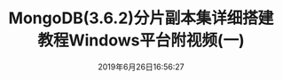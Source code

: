 ---
category: MongoDB
tags:
  - MongoDB
date: 2019年6月26日16:56:27
title: MongoDB(3.6.2)分片副本集详细搭建教程Windows平台附视频(一)
vssue-title: MongoDB(3.6.2)分片副本集详细搭建教程Windows平台附视频(一)
---
